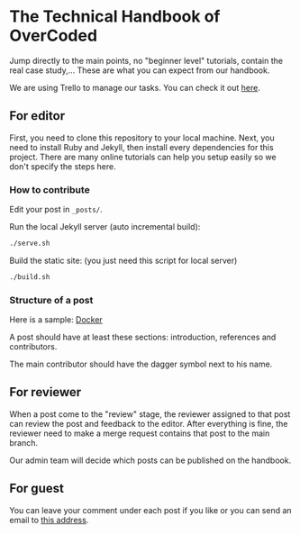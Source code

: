 # The Technical Handbook of OverCoded
Jump directly to the main points, no "beginner level" tutorials, contain the real case study,... These are what you can expect from our handbook. 

We are using Trello to manage our tasks. You can check it out [here](https://trello.com/b/PpGwCSUY/technical-handbook).

## For editor
First, you need to clone this repository to your local machine. Next, you need to install Ruby and Jekyll, then install every dependencies for this project. There are many online tutorials can help you setup easily so we don't specify the steps here.

### How to contribute
Edit your post in `_posts/`.

Run the local Jekyll server (auto incremental build):
```bash
./serve.sh
```

Build the static site: (you just need this script for local server)
```bash
./build.sh
```

### Structure of a post
Here is a sample: [Docker](https://overcodedzz.github.io/handbook/technology/docker/)

A post should have at least these sections: introduction, references and contributors.

The main contributor should have the dagger symbol next to his name.

## For reviewer
When a post come to the "review" stage, the reviewer assigned to that post can review the post and feedback to the editor. After everything is fine, the reviewer need to make a merge request contains that post to the main branch.

Our admin team will decide which posts can be published on the handbook.

## For guest
You can leave your comment under each post if you like or you can send an email to [this address](overcodedzz@gmail.com).

